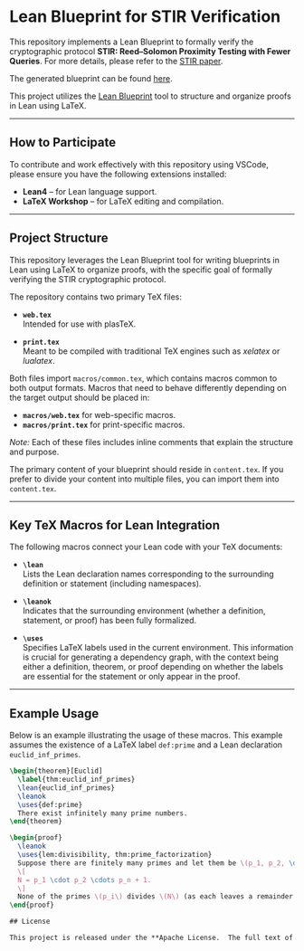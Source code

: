 # Lean Blueprint for STIR Verification

This repository implements a Lean Blueprint to formally verify the cryptographic protocol **STIR: Reed–Solomon Proximity Testing with Fewer Queries**. For more details, please refer to the [STIR paper](https://eprint.iacr.org/2024/390).

The generated blueprint can be found [here](https://leastauthority.github.io/STIR/).

This project utilizes the [Lean Blueprint](https://github.com/PatrickMassot/leanblueprint) tool to structure and organize proofs in Lean using LaTeX.

---

## How to Participate

To contribute and work effectively with this repository using VSCode, please ensure you have the following extensions installed:

- **Lean4** – for Lean language support.
- **LaTeX Workshop** – for LaTeX editing and compilation.

---

## Project Structure

This repository leverages the Lean Blueprint tool for writing blueprints in Lean using LaTeX to organize proofs, with the specific goal of formally verifying the STIR cryptographic protocol.

The repository contains two primary TeX files:

- **`web.tex`**  
  Intended for use with plasTeX.

- **`print.tex`**  
  Meant to be compiled with traditional TeX engines such as *xelatex* or *lualatex*.

Both files import `macros/common.tex`, which contains macros common to both output formats. Macros that need to behave differently depending on the target output should be placed in:

- **`macros/web.tex`** for web-specific macros.
- **`macros/print.tex`** for print-specific macros.

*Note:* Each of these files includes inline comments that explain the structure and purpose.

The primary content of your blueprint should reside in `content.tex`. If you prefer to divide your content into multiple files, you can import them into `content.tex`.

---

## Key TeX Macros for Lean Integration

The following macros connect your Lean code with your TeX documents:

- **`\lean`**  
  Lists the Lean declaration names corresponding to the surrounding definition or statement (including namespaces).

- **`\leanok`**  
  Indicates that the surrounding environment (whether a definition, statement, or proof) has been fully formalized.

- **`\uses`**  
  Specifies LaTeX labels used in the current environment. This information is crucial for generating a dependency graph, with the context being either a definition, theorem, or proof depending on whether the labels are essential for the statement or only appear in the proof.

---

## Example Usage

Below is an example illustrating the usage of these macros. This example assumes the existence of a LaTeX label `def:prime` and a Lean declaration `euclid_inf_primes`.

```latex
\begin{theorem}[Euclid]
  \label{thm:euclid_inf_primes}
  \lean{euclid_inf_primes}
  \leanok
  \uses{def:prime}
  There exist infinitely many prime numbers.
\end{theorem}

\begin{proof}
  \leanok
  \uses{lem:divisibility, thm:prime_factorization}
  Suppose there are finitely many primes and let them be \(p_1, p_2, \dots, p_n\). Consider the number
  \[
  N = p_1 \cdot p_2 \cdots p_n + 1.
  \]
  None of the primes \(p_i\) divides \(N\) (as each leaves a remainder of 1), which leads to a contradiction. Thus, there must be infinitely many primes.
\end{proof}

## License

This project is released under the **Apache License.  The full text of the license is available in the [`LICENSE`](./LICENSE) file.
